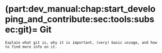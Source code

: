 (part:dev_manual:chap:start_developing_and_contribute:sec:tools:subsec:git)=
Git
===


```{todo}
Explain what git is, why it is important, (very) basic ussage, and how to find more info on it.
```
